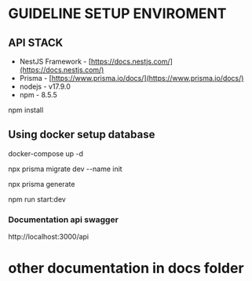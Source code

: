 # GUIDELINE SETUP ENVIROMENT

## API STACK

- NestJS Framework - [https://docs.nestjs.com/](https://docs.nestjs.com/)
- Prisma - [https://www.prisma.io/docs/](https://www.prisma.io/docs/)
- nodejs - v17.9.0
- npm - 8.5.5

<!-- Install library -->
npm install

## Using docker setup database
docker-compose up -d

<!-- init table database -->
npx prisma migrate dev --name init

<!-- Generate prisma schema -->
npx prisma generate

<!-- Run api -->
npm run start:dev

### Documentation api swagger
http://localhost:3000/api

# other documentation in docs folder